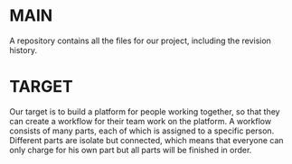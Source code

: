 # MAIN
A repository contains all the files for our project, including the revision history. 

# TARGET
Our target is to build a platform for people working together, so that they can create a workflow for their team work on the platform. A workflow consists of many parts, each of which is assigned to a specific person. Different parts are isolate but connected, which means that everyone can only charge for his own part but all parts will be finished in order.
